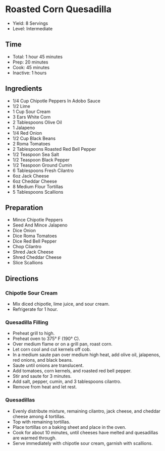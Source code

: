 # Roasted Corn Quesadilla

* Yield: 8 Servings
* Level: Intermediate

## Time

* Total: 1 hour 45 minutes
* Prep: 20 minutes
* Cook: 45 minutes
* Inactive: 1 hours

## Ingredients

* 1/4 Cup Chipotle Peppers In Adobo Sauce
* 1/2 Lime
* 1 Cup Sour Cream
* 3 Ears White Corn
* 2 Tablespoons Olive Oil
* 1 Jalapeno
* 1/4 Red Onion
* 1/2 Cup Black Beans
* 2 Roma Tomatoes
* 2 Tablespoons Roasted Red Bell Pepper
* 1/2 Teaspoon Sea Salt
* 1/2 Teaspoon Black Pepper
* 1/2 Teaspoon Ground Cumin
* 6 Tablespoons Fresh Cilantro
* 6oz Jack Cheese
* 6oz Cheddar Cheese
* 8 Medium Flour Tortillas
* 5 Tablespoons Scallions

## Preparation

* Mince Chipotle Peppers
* Seed And Mince Jalapeno
* Dice Onion
* Dice Roma Tomatoes
* Dice Red Bell Pepper
* Chop Cilantro
* Shred Jack Cheese
* Shred Cheddar Cheese
* Slice Scallions

## Directions

### Chipotle Sour Cream

* Mix diced chipotle, lime juice, and sour cream.
* Refrigerate for 1 hour.

### Quesadilla Filling

* Preheat grill to high.
* Preheat oven to 375&deg; F (190&deg; C).
* Over medium flame or on a grill pan, roast corn.
* Let corn cool and cut kernels off cob.
* In a medium saute pan over medium high heat, add olive oil, jalapenos, red onions, and black beans.
* Saute  until onions are translucent.
* Add tomatoes, corn kernels, and roasted red bell pepper.
* Stir and saute for 3 minutes.
* Add salt, pepper, cumin, and 3 tablespoons cilantro.
* Remove from heat and let rest.

### Quesadillas

* Evenly distribute mixture, remaining cilantro, jack cheese, and cheddar cheese among 4 tortillas.
* Top with remaining tortillas.
* Place tortillas on a baking sheet and place in the oven.
* Cook for about 10 minutes, until cheeses have melted and quesadillas are warmed through.
* Serve immediately with chipotle sour cream, garnish with scallions.